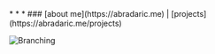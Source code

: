 <link rel="stylesheet" href="style.css">
* * *
### [about me](https://abradaric.me)   |   [projects](https://abradaric.me/projects)

![Branching](https://i.imgur.com/0Wj2wwf.jpg)
